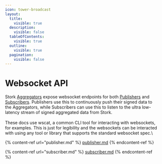 ```yaml
---
icon: tower-broadcast
layout:
  title:
    visible: true
  description:
    visible: false
  tableOfContents:
    visible: true
  outline:
    visible: true
  pagination:
    visible: false
---
```


# Websocket API

Stork [Aggregators](../../introduction/how-it-works.md#aggregators) expose websocket endpoints for both [Publishers](../../introduction/how-it-works.md#publishers) and [Subscribers](../../introduction/how-it-works.md#subscribers). Publishers use this to continuously push their signed data to the Aggregators, while Subscribers can use this to listen to the ultra low-latency stream of signed aggregated data from Stork.\
\
These docs use wscat, a common CLI tool for interacting with websockets, for examples. This is just for legibility and the websockets can be interacted with using any tool or library that supports the standard websocket spec.\


{% content-ref url="publisher.md" %}
[publisher.md](publisher.md)
{% endcontent-ref %}

{% content-ref url="subscriber.md" %}
[subscriber.md](subscriber.md)
{% endcontent-ref %}

